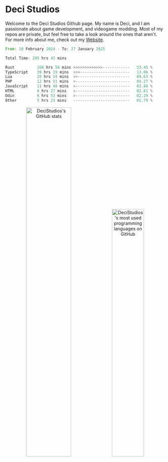 # Deci Studios
Welcome to the Deci Studios Github page. My name is Deci, and I am passionate about game development, and videogame modding. Most of my repos are private, but feel free to take a look around the ones that aren't.
For more info about me, check out my <a href="https://decidev.co.uk" target="_blank">Website</a>.
<!--START_SECTION:waka-->

```rust
From: 10 February 2024 - To: 27 January 2025

Total Time: 295 hrs 42 mins

Rust          160 hrs 56 mins >>>>>>>>>>>>>------------   53.45 %
TypeScript    39 hrs 19 mins  >>>----------------------   13.06 %
Lua           28 hrs 59 mins  >>-----------------------   09.63 %
PHP           12 hrs 51 mins  >------------------------   04.27 %
JavaScript    11 hrs 40 mins  >------------------------   03.88 %
HTML          8 hrs 27 mins   >------------------------   02.81 %
Odin          6 hrs 53 mins   >------------------------   02.29 %
Other         5 hrs 23 mins   -------------------------   01.79 %
```

<!--END_SECTION:waka-->
<p align="center">
  <a href="https://github.com/anuraghazra/github-readme-stats" target="_blank"><img src="https://github-readme-stats.vercel.app/api?username=decistudios&show_icons=true&count_private=true&theme=omni&hide_border=true" alt="DeciStudios's GitHub stats" width="53.1%" /></a>
  <a href="https://github.com/anuraghazra/github-readme-stats" target="_blank"><img width="44.7%" src="https://github-readme-stats.vercel.app/api/top-langs/?username=decistudios&theme=omni&layout=compact&hide_border=true&langs_count=6" alt="DeciStudios's most used programming languages on GitHub" /></a>
</p>


